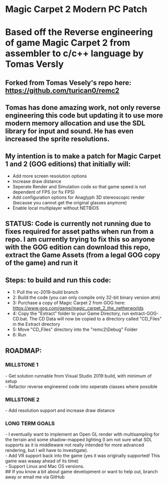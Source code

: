 # Magic Carpet 2 Modern PC Patch
# Based off the Reverse engineering of game Magic Carpet 2 from assembler to c/c++ language by Tomas Versly<br />
## Forked from Tomas Vesely's repo here: https://github.com/turican0/remc2<br />
## Tomas has done amazing work, not only reverse engineering this code but updating it to use more modern memory allocation and use the SDL library for input and sound. He has even increased the sprite resolutions. <br />
## My intention is to make a patch for Magic Carpet 1 and 2 (GOG editions) that initially will:<br />
- Add more screen resolution options<br />
- Increase draw distance<br />
- Seperate Render and Simulation code so that game speed is not dependent of FPS (or fix FPS)<br />
- Add configuration options for Anaglyph 3D stereoscopic render (because you cannot get the original glasses anymore)<br />
- Enable local multiplayer without NETBIOS<br />
## STATUS: Code is currently not running due to fixes required for asset paths when run from a repo. I am currently trying to fix this so anyone with the GOG edition can download this repo, extract the Game Assets (from a legal GOG copy of the game) and run it<br />
## Steps: to build and run this code:<br />
- 1: Pull the vc-2019-build branch<br />
- 2: Build the code (you can only compile only 32-bit binary version atm)<br />
- 3: Purchase a copy of Magic Carpet 2 from GOG here:<br />
https://www.gog.com/game/magic_carpet_2_the_netherworlds<br />
- 4: Copy the "Extract" folder to your Game Directory, run extract-GOG-CD.bat. The CD Data will now be copied to a directory called "CD_Files" in the Extract directory<br />
- 5: Move "CD_Files" directory into the "remc2\Debug" Folder<br />
- 6: Run<br />
<h2>ROADMAP:</h2>
<h3>MILLSTONE 1</h3>
- Get solution runnable from Visual Studio 2019 build, with minimum of setup<br />
- Refactor reverse engineered code into seperate classes where possible<br />
<h3>MILLSTONE 2</h3>
- Add resolution support and increase draw distance<br />
<h3>LONG TERM GOALS</h3>
- I eventually want to implement an Open GL render with multisampling for the terrain and some shadow-mapped lighting (I am not sure what SDL supports as it is middleware not really intended for more advanced rendering, but I will have to investigate).<br />
- Add VR support back into the game (yes it was originally supported! This game was waaay ahead of its time)<br />
- Support Linux and Mac OS versions.<br />
## If you know a bit about game development or want to help out, branch away or email me via GitHub
